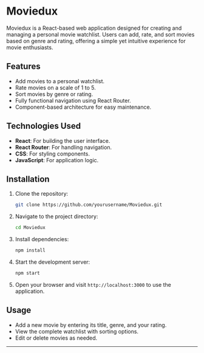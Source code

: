 # Moviedux

Moviedux is a React-based web application designed for creating and managing a personal movie watchlist. Users can add, rate, and sort movies based on genre and rating, offering a simple yet intuitive experience for movie enthusiasts.

## Features
- Add movies to a personal watchlist.
- Rate movies on a scale of 1 to 5.
- Sort movies by genre or rating.
- Fully functional navigation using React Router.
- Component-based architecture for easy maintenance.

## Technologies Used
- **React**: For building the user interface.
- **React Router**: For handling navigation.
- **CSS**: For styling components.
- **JavaScript**: For application logic.

## Installation
1. Clone the repository:
   ```bash
   git clone https://github.com/yourusername/Moviedux.git
   ```
2. Navigate to the project directory:
   ```bash
   cd Moviedux
   ```
3. Install dependencies:
   ```bash
   npm install
   ```
4. Start the development server:
   ```bash
   npm start
   ```
5. Open your browser and visit `http://localhost:3000` to use the application.

## Usage
- Add a new movie by entering its title, genre, and your rating.
- View the complete watchlist with sorting options.
- Edit or delete movies as needed.

---


